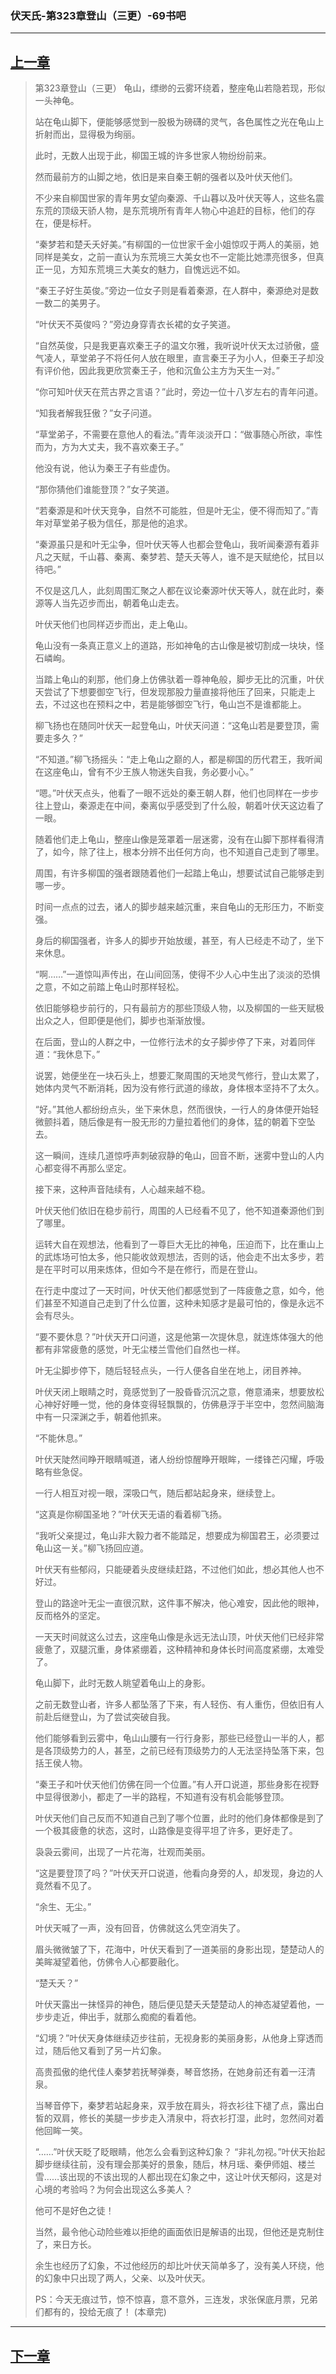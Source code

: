 ### 伏天氏-第323章登山（三更）-69书吧

--------
[上一章](./b82874cabd72b917202a5c49b4d7682b.md)
--------


>
>
>
>第323章登山（三更）
>龟山，缥缈的云雾环绕着，整座龟山若隐若现，形似一头神龟。
>
>站在龟山脚下，便能够感觉到一股极为磅礴的灵气，各色属性之光在龟山上折射而出，显得极为绚丽。
>
>此时，无数人出现于此，柳国王城的许多世家人物纷纷前来。
>
>然而最前方的山脚之地，依旧是来自秦王朝的强者以及叶伏天他们。
>
>不少来自柳国世家的青年男女望向秦源、千山暮以及叶伏天等人，这些名震东荒的顶级天骄人物，是东荒境所有青年人物心中追赶的目标，他们的存在，便是标杆。
>
>“秦梦若和楚夭夭好美。”有柳国的一位世家千金小姐惊叹于两人的美丽，她同样是美女，之前一直认为东荒境三大美女也不一定能比她漂亮很多，但真正一见，方知东荒境三大美女的魅力，自愧远远不如。
>
>“秦王子好生英俊。”旁边一位女子则是看着秦源，在人群中，秦源绝对是数一数二的美男子。
>
>“叶伏天不英俊吗？”旁边身穿青衣长裙的女子笑道。
>
>“自然英俊，只是我更喜欢秦王子的温文尔雅，我听说叶伏天太过骄傲，盛气凌人，草堂弟子不将任何人放在眼里，直言秦王子为小人，但秦王子却没有评价他，因此我更欣赏秦王子，他和沉鱼公主方为天生一对。”
>
>“你可知叶伏天在荒古界之言语？”此时，旁边一位十八岁左右的青年问道。
>
>“知我者解我狂傲？”女子问道。
>
>“草堂弟子，不需要在意他人的看法。”青年淡淡开口：“做事随心所欲，率性而为，方为大丈夫，我不喜欢秦王子。”
>
>他没有说，他认为秦王子有些虚伪。
>
>“那你猜他们谁能登顶？”女子笑道。
>
>“若秦源是和叶伏天竞争，自然不可能胜，但是叶无尘，便不得而知了。”青年对草堂弟子极为信任，那是他的追求。
>
>“秦源虽只是和叶无尘争，但叶伏天等人也都会登龟山，我听闻秦源有着非凡之天赋，千山暮、秦离、秦梦若、楚夭夭等人，谁不是天赋绝伦，拭目以待吧。”
>
>不仅是这几人，此刻周围汇聚之人都在议论秦源叶伏天等人，就在此时，秦源等人当先迈步而出，朝着龟山走去。
>
>叶伏天他们也同样迈步而出，走上龟山。
>
>龟山没有一条真正意义上的道路，形如神龟的古山像是被切割成一块块，怪石嶙峋。
>
>当踏上龟山的刹那，他们身上仿佛驮着一尊神龟般，脚步无比的沉重，叶伏天尝试了下想要御空飞行，但发现那股力量直接将他压了回来，只能走上去，不过这也在预料之中，若是能够御空飞行，龟山岂不是谁都能上。
>
>柳飞扬也在随同叶伏天一起登龟山，叶伏天问道：“这龟山若是要登顶，需要走多久？”
>
>“不知道。”柳飞扬摇头：“走上龟山之巅的人，都是柳国的历代君王，我听闻在这座龟山，曾有不少王族人物迷失自我，务必要小心。”
>
>“嗯。”叶伏天点头，他看了一眼不远处的秦王朝人群，他们也同样在一步步往上登山，秦源走在中间，秦离似乎感受到了什么般，朝着叶伏天这边看了一眼。
>
>随着他们走上龟山，整座山像是笼罩着一层迷雾，没有在山脚下那样看得清了，如今，除了往上，根本分辨不出任何方向，也不知道自己走到了哪里。
>
>周围，有许多柳国的强者跟随着他们一起踏上龟山，想要试试自己能够走到哪一步。
>
>时间一点点的过去，诸人的脚步越来越沉重，来自龟山的无形压力，不断变强。
>
>身后的柳国强者，许多人的脚步开始放缓，甚至，有人已经走不动了，坐下来休息。
>
>“啊……”一道惊叫声传出，在山间回荡，使得不少人心中生出了淡淡的恐惧之意，不如之前踏上龟山时那样轻松。
>
>依旧能够稳步前行的，只有最前方的那些顶级人物，以及柳国的一些天赋极出众之人，但即便是他们，脚步也渐渐放慢。
>
>在后面，登山的人群之中，一位修行法术的女子脚步停了下来，对着同伴道：“我休息下。”
>
>说罢，她便坐在一块石头上，想要汇聚周围的天地灵气修行，登山太累了，她体内灵气不断消耗，因为没有修行武道的缘故，身体根本坚持不了太久。
>
>“好。”其他人都纷纷点头，坐下来休息，然而很快，一行人的身体便开始轻微颤抖着，随后像是有一股无形的力量拉着他们的身体，猛的朝着下空坠去。
>
>这一瞬间，连续几道惊呼声刺破寂静的龟山，回音不断，迷雾中登山的人内心都变得不再那么坚定。
>
>接下来，这种声音陆续有，人心越来越不稳。
>
>叶伏天他们依旧在稳步前行，周围的人已经看不见了，他不知道秦源他们到了哪里。
>
>运转大自在观想法，他看到了一尊巨大无比的神龟，压迫而下，比在重山上的武炼场可怕太多，他只能收敛观想法，否则的话，他会走不出太多步，若是在平时可以用来炼体，但如今不是在修行，而是在登山。
>
>在行走中度过了一天时间，叶伏天他们都感觉到了一阵疲惫之意，如今，他们甚至不知道自己走到了什么位置，这种未知感才是最可怕的，像是永远不会有尽头。
>
>“要不要休息？”叶伏天开口问道，这是他第一次提休息，就连炼体强大的他都有非常疲惫的感觉，叶无尘楼兰雪他们自然也一样。
>
>叶无尘脚步停下，随后轻轻点头，一行人便各自坐在地上，闭目养神。
>
>叶伏天闭上眼睛之时，竟感觉到了一股昏昏沉沉之意，倦意涌来，想要放松心神好好睡一觉，他的身体变得轻飘飘的，仿佛悬浮于半空中，忽然间脑海中有一只深渊之手，朝着他抓来。
>
>“不能休息。”
>
>叶伏天陡然间睁开眼睛喊道，诸人纷纷惊醒睁开眼眸，一缕锋芒闪耀，呼吸略有些急促。
>
>一行人相互对视一眼，深吸口气，随后都站起身来，继续登上。
>
>“这真是你柳国圣地？”叶伏天无语的看着柳飞扬。
>
>“我听父亲提过，龟山非大毅力者不能踏足，想要成为柳国君王，必须要过龟山这一关。”柳飞扬回应道。
>
>叶伏天有些郁闷，只能硬着头皮继续赶路，不过他们如此，想必其他人也不好过。
>
>登山的路途叶无尘一直很沉默，这件事不解决，他心难安，因此他的眼神，反而格外的坚定。
>
>一天天时间就这么过去，这座龟山像是永远无法山顶，叶伏天他们已经非常疲惫了，双腿沉重，身体紧绷着，这种精神和身体长时间高度紧绷，太难受了。
>
>龟山脚下，此时无数人眺望着龟山上的身影。
>
>之前无数登山者，许多人都坠落了下来，有人轻伤、有人重伤，但依旧有人前赴后继登山，为了尝试突破自我。
>
>他们能够看到云雾中，龟山山腰有一行行身影，那些已经登山一半的人，都是各顶级势力的人，甚至，之前已经有顶级势力的人无法坚持坠落下来，包括王侯人物。
>
>“秦王子和叶伏天他们仿佛在同一个位置。”有人开口说道，那些身影在视野中显得很渺小，都走了一半的路程，不知道有没有机会能够登顶。
>
>叶伏天他们自己反而不知道自己到了哪个位置，此时的他们身体都像是到了一个极其疲惫的状态，这时，山路像是变得平坦了许多，更好走了。
>
>袅袅云雾间，出现了一片花海，壮观而美丽。
>
>“这是要登顶了吗？”叶伏天开口说道，他看向身旁的人，却发现，身边的人竟然看不见了。
>
>“余生、无尘。”
>
>叶伏天喊了一声，没有回音，仿佛就这么凭空消失了。
>
>眉头微微皱了下，花海中，叶伏天看到了一道美丽的身影出现，楚楚动人的美眸凝望着他，仿佛令人心都要融化。
>
>“楚夭夭？”
>
>叶伏天露出一抹怪异的神色，随后便见楚夭夭楚楚动人的神态凝望着他，一步步走近，伸出手，就那么痴痴的看着他。
>
>“幻境？”叶伏天身体继续迈步往前，无视身影的美丽身影，从他身上穿透而过，随后他又看到了另一片幻象。
>
>高贵孤傲的绝代佳人秦梦若抚琴弹奏，琴音悠扬，在她身前还有着一汪清泉。
>
>当琴音停下，秦梦若站起身来，双手放在肩头，将衣衫往下褪了点，露出白皙的双肩，修长的美腿一步步走入清泉中，将衣衫打湿，此时，忽然间对着他回眸一笑。
>
>“……”叶伏天眨了眨眼睛，他怎么会看到这种幻象？
>“非礼勿视。”叶伏天抬起脚步继续往前，没有理会那美好的景象，随后，林月瑶、秦伊师姐、楼兰雪……该出现的不该出现的人都出现在幻象之中，这让叶伏天郁闷，这是对心境的考验吗？为何会出现这么多美人？
>
>他可不是好色之徒！
>
>当然，最令他心动险些难以拒绝的画面依旧是解语的出现，但他还是克制住了，来日方长。
>
>余生也经历了幻象，不过他经历的却比叶伏天简单多了，没有美人环绕，他的幻象中只出现了两人，父亲、以及叶伏天。
>
>PS：今天无痕过节，惊不惊喜，意不意外，三连发，求张保底月票，兄弟们都有的，投给无痕了！
>(本章完)
>
>

--------
[下一章](./332cce8688c3efafd9e2ee53587ebf0b.md)
--------
